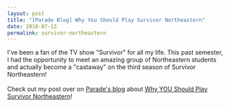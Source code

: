 ```yaml
---
layout: post
title: "[Parade Blog] Why You Should Play Survivor Northeastern"
date: 2018-07-13
permalink: survivor-northeastern
---
```


I've been a fan of the TV show "Survivor" for all my life. This past semester, I had
the opportunity to meet an amazing group of Northeastern students and actually become a "castaway"
on the third season of Survivor Northeastern!
<br><br>
Check out my post over on [Parade's blog](https://parade.events/blog)
about [ Why YOU Should Play Survivor Northeastern](http://parade.events/blog/survivor-northeastern/)!
